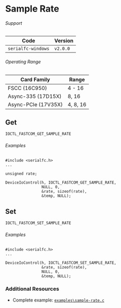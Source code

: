 # Sample Rate

###### Support
| Code           | Version
| -------------- | --------
| `serialfc-windows` | `v2.0.0` 

###### Operating Range
| Card Family | Range |
| ----------- | ----- |
| FSCC (16C950) | 4 - 16 |
| Async-335 (17D15X) | 8, 16 |
| Async-PCIe (17V35X) | 4, 8, 16 |


## Get
```c
IOCTL_FASTCOM_GET_SAMPLE_RATE
```

###### Examples
```
#include <serialfc.h>
...

unsigned rate;

DeviceIoControl(h, IOCTL_FASTCOM_GET_SAMPLE_RATE, 
				NULL, 0, 
				&rate, sizeof(rate), 
				&temp, NULL);	
```


## Set
```c
IOCTL_FASTCOM_SET_SAMPLE_RATE
```

###### Examples
```
#include <serialfc.h>
...

DeviceIoControl(h, IOCTL_FASTCOM_SET_SAMPLE_RATE, 
				&rate, sizeof(rate), 
				NULL, 0, 
				&temp, NULL);
```


### Additional Resources
- Complete example: [`examples\sample-rate.c`](https://github.com/commtech/serialfc-windows/blob/master/examples/sample-rate.c)
